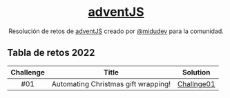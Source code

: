 <div align="center">

# [adventJS](https://[codember.dev](https://adventjs.dev/))

Resolución de retos de [adventJS](https://adventjs.dev/) creado por [@midudev](https://github.com/midudev/) para la comunidad.

</div>

## Tabla de retos 2022

| Challenge | Title                                    |                              Solution                              |
| :-------: | :-------:                                | :----------------------------------------------------------------: |
|    #01    |   Automating Christmas gift wrapping!    | [Challnge01](2022/challenge01/description.md)                      |